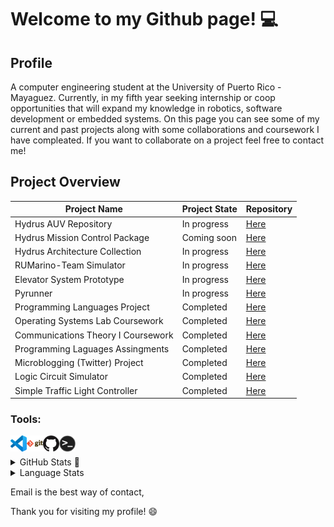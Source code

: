 # Welcome to my Github page! 💻

## Profile

A computer engineering student at the University of Puerto Rico - Mayaguez. Currently, in my fifth year seeking internship or coop opportunities that will expand my knowledge in robotics, software development or embedded systems. On this page you can see some of my current and past projects along with some collaborations and coursework I have compleated. 
If you want to collaborate on a project feel free to contact me!

## Project Overview

Project Name | Project State | Repository
------------ | ------------- | -------------
Hydrus AUV Repository | In progress | [Here](https://github.com/Rumarino-Team/Hydrus)
Hydrus Mission Control Package | Coming soon | [Here](https://github.com/Rumarino-Team/mision_control_pkg)
Hydrus Architecture Collection | In progress | [Here](https://github.com/Rumarino-Team/Architectures)
RUMarino-Team Simulator | In progress | [Here](https://github.com/aquino35/rumarino-simulation)
Elevator System Prototype | In progress | [Here](https://github.com/aquino35/elevator_system_prototype)
Pyrunner | In progress | [Here](https://github.com/YousefSalaman/pyrunner)
Programming Languages Project | Completed | [Here](https://github.com/XV1R/guardML)
Operating Systems Lab Coursework |Completed | [Here](https://github.com/aquino35/OS-Labs)
Communications Theory I Coursework | Completed | [Here](https://github.com/aquino35/teocom_coursework)
Programming Laguages Assingments | Completed | [Here](https://github.com/aquino35/pl_assignments)
Microblogging (Twitter) Project | Completed | [Here](https://github.com/aquino35/microblogging-project)
Logic Circuit Simulator | Completed | [Here](https://github.com/aquino35/Logic_Circuit_Simulator)
Simple Traffic Light Controller | Completed | [Here](https://github.com/aquino35/traffic_light_controller)

### Tools:

<img align="left" alt="Visual Studio Code" width="26px" src="https://raw.githubusercontent.com/github/explore/80688e429a7d4ef2fca1e82350fe8e3517d3494d/topics/visual-studio-code/visual-studio-code.png" />
<img align="left" alt="Git" width="26px" src="https://raw.githubusercontent.com/github/explore/80688e429a7d4ef2fca1e82350fe8e3517d3494d/topics/git/git.png" />
<img align="left" alt="GitHub" width="26px" src="https://raw.githubusercontent.com/github/explore/78df643247d429f6cc873026c0622819ad797942/topics/github/github.png" />
<img align="left" alt="Terminal" width="26px" src="https://raw.githubusercontent.com/github/explore/80688e429a7d4ef2fca1e82350fe8e3517d3494d/topics/terminal/terminal.png" />
<br />
<br />

<details>
  <summary> GitHub Stats 🙂</summary>
  
<!--START_SECTION:activity-->
![Osvaldo's GitHub stats](https://github-readme-stats.vercel.app/api?username=aquino35&show_icons=true)
<!--END_SECTION:activity-->
</details>

<details>
  <summary> Language Stats</summary>
  
<!--START_SECTION:activity-->
[![Top Langs](https://github-readme-stats.vercel.app/api/top-langs/?username=aquino35)](https://github.com/aquino35/github-readme-stats)
<!--END_SECTION:activity-->
</details>

Email is the best way of contact,

Thank you for visiting my profile! 😄
<!--
**aquino35/aquino35** is a ✨ _special_ ✨ repository because its `README.md` (this file) appears on your GitHub profile.

Here are some ideas to get you started:

- 🔭 I’m currently working on ...
- 🌱 I’m currently learning ...
- 👯 I’m looking to collaborate on ...
- 🤔 I’m looking for help with ...
- 💬 Ask me about ...
- 📫 How to reach me: ...
- 😄 Pronouns: ...
- ⚡ Fun fact: ...
-->
